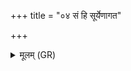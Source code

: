 +++
title = "०४ सं हि सूर्येणागत"

+++
<details><summary>मूलम् (GR)</summary>

सं हि सूर्येणागत  
सम् उ सर्वेण चक्षुषा ।  
वशा समुद्रम् अत्य् अष्ठाद्  
गन्धर्वैः कलिभिः सह ॥
</details>